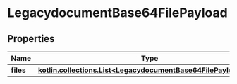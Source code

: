 
# LegacydocumentBase64FilePayload

## Properties
Name | Type | Description | Notes
------------ | ------------- | ------------- | -------------
**files** | [**kotlin.collections.List&lt;LegacydocumentBase64FilePayloadItem&gt;**](LegacydocumentBase64FilePayloadItem.md) |  |  [optional]



